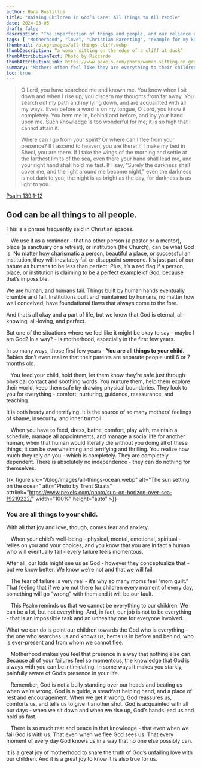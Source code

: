 ```yaml
---
author: Hana Bustillos
title: "Raising Children in God’s Care: All Things to All People"
date: 2024-03-05
draft: false
description: "The imperfection of things and people, and our reliance on God’s perfection"
tags: [ "Motherhood", "love", "Christian Parenting", "example for my kids", “Mom Guilt” ]
thumbnail: /blog/images/all-things-cliff.webp
thumbDescription: “a woman sitting on the edge of a cliff at dusk”
thumbAttributionText: Photo by Riccardo
thumbAttributionLink: https://www.pexels.com/photo/woman-sitting-on-gray-rock-near-body-of-water-185801/
summary: "Mothers often feel like they are everything to their children, but also struggle with the fear of failure and the guilt of imperfection."
toc: true
---
```



> O Lord, you have searched me and known me.
You know when I sit down and when I rise up;
you discern my thoughts from far away.
You search out my path and my lying down,
and are acquainted with all my ways.
Even before a word is on my tongue,
O Lord, you know it completely.
You hem me in, behind and before,
and lay your hand upon me.
Such knowledge is too wonderful for me;
it is so high that I cannot attain it.
>
>
> Where can I go from your spirit?
Or where can I flee from your presence?
If I ascend to heaven, you are there;
if I make my bed in Sheol, you are there.
If I take the wings of the morning and settle at the farthest limits of the sea,
even there your hand shall lead me,
and your right hand shall hold me fast.
If I say, “Surely the darkness shall cover me,
and the light around me become night,”
even the darkness is not dark to you;
the night is as bright as the day,
for darkness is as light to you.


[Psalm 139:1-12][verse]

## God can be all things to all people.  

This is a phrase frequently said in Christian spaces.  

&nbsp;&nbsp; We use it as a reminder - that no other person (a pastor or a mentor), place (a sanctuary or a retreat), or institution (the Church), can be what God is.  No matter how charismatic a person, beautiful a place, or successful an institution, they will inevitably fail or disappoint someone.  It’s just part of our nature as humans to be less than perfect.  Plus, it’s a red flag if a person, place, or institution is claiming to be a perfect example of God, because that’s impossible.

We are human, and humans fail.  Things built by human hands eventually crumble and fall.  Institutions built and maintained by humans, no matter how well conceived, have foundational flaws that always come to the fore.

And that’s all okay and a part of life, but we know that God is eternal, all-knowing, all-loving, and perfect.

But one of the situations where we feel like it might be okay to say - maybe I am God?  In a way? - is motherhood, especially in the first few years.

In so many ways, those first few years - **You are all things to your child**.  Babies don’t even realize that their parents are separate people until 6 or 7 months old.

&nbsp;&nbsp; You feed your child, hold them, let them know they’re safe just through physical contact and soothing words.  You nurture them, help them explore their world, keep them safe by drawing physical boundaries.  They look to you for everything - comfort, nurturing, guidance, reassurance, and teaching.

It is both heady and terrifying.  It is the source of so many mothers’ feelings of shame, insecurity, and inner turmoil.

&nbsp;&nbsp; When you have to feed, dress, bathe, comfort, play with, maintain a schedule, manage all appointments, and manage a social life for another human, when that human would literally die without you doing all of these things, it can be overwhelming and terrifying and thrilling.  You realize how much they rely on you - which is completely.  They are completely dependent.  There is absolutely no independence - they can do nothing for themselves.


{{< figure src="/blog/images/all-things-ocean.webp" alt="The sun setting on the ocean" attr="Photo by Trent Staats" attrlink="https://www.pexels.com/photo/sun-on-horizon-over-sea-19219222/" width="100%" height="auto" >}}


### You are all things to your child.

With all that joy and love, though, comes fear and anxiety.

&nbsp;&nbsp; When your child’s well-being - physical, mental, emotional, spiritual - relies on you and your choices, and you know that you are in fact a human who will eventually fail - every failure feels momentous.

After all, our kids might see us as God - however they conceptualize that - but we know better.  We know we’re not and that we will fail.

&nbsp;&nbsp; The fear of failure is very real - it’s why so many moms feel “mom guilt.”  That feeling that if we are not there for children every moment of every day, something will go “wrong” with them and it will be our fault.

&nbsp;&nbsp; This Psalm reminds us that we cannot be everything to our children.  We can be a lot, but not everything.  And, in fact, our job is not to be everything - that is an impossible task and an unhealthy one for everyone involved.

What we can do is point our children towards the God who is everything - the one who searches us and knows us, hems us in before and behind, who is ever-present and from whom we cannot flee.

&nbsp;&nbsp; Motherhood makes you feel that presence in a way that nothing else can.  Because all of your failures feel so momentous, the knowledge that God is always with you can be intimidating.  In some ways it makes you starkly, painfully aware of God’s presence in your life.  

&nbsp;&nbsp; Remember, God is not a bully standing over our heads and beating us when we’re wrong.  God is a guide, a steadfast helping hand, and a place of rest and encouragement.  When we get it wrong, God reassures us, comforts us, and tells us to give it another shot.  God is acquainted with all our days - when we sit down and when we rise up, God’s hands lead us and hold us fast.

&nbsp;&nbsp; There is so much rest and peace in that knowledge - that even when we fail God is with us.  That even when we flee God sees us.  That every moment of every day God knows us in a way that no one else possibly can.

It is a great joy of motherhood to share the truth of God’s unfailing love with our children.  And it is a great joy to know it is also true for us.


[verse]: https://www.biblegateway.com/passage/?search=psalm%20139:1-12&version=NRSVA

